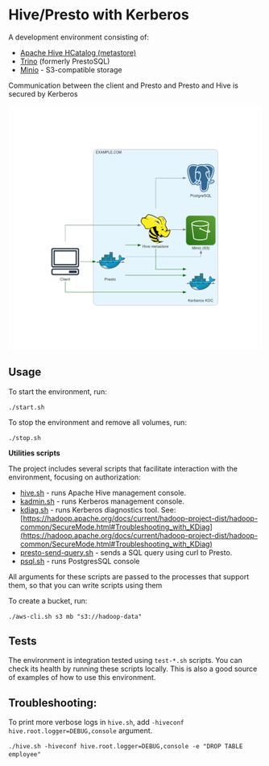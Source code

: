 
# Hive/Presto with Kerberos

A development environment consisting of:
 - [Apache Hive HCatalog  (metastore)](https://cwiki.apache.org/confluence/display/Hive/HCatalog)
 - [Trino](https://trino.io/) (formerly PrestoSQL) 
 - [Minio](https://min.io/) - S3-compatible storage

Communication between the client and Presto and Presto and Hive is secured by Kerberos

![](architecture-diagram.png)

## Usage

To start the environment, run:
```
./start.sh
```
To stop the environment and remove all volumes, run:
```
./stop.sh
```

**Utilities scripts**

The project includes several scripts that facilitate interaction with the environment, focusing on authorization:

- [hive.sh](./hive.sh) - runs Apache Hive management console.
- [kadmin.sh](./kadmin.sh) - runs Kerberos management console.
- [kdiag.sh](./kdiag.sh) - runs Kerberos diagnostics tool. See: [https://hadoop.apache.org/docs/current/hadoop-project-dist/hadoop-common/SecureMode.html#Troubleshooting_with_KDiag](https://hadoop.apache.org/docs/current/hadoop-project-dist/hadoop-common/SecureMode.html#Troubleshooting_with_KDiag)
- [presto-send-query.sh](./presto-send-query.sh) - sends a SQL query using curl to Presto.
- [psql.sh](./psql.sh) - runs PostgresSQL console

All arguments for these scripts are passed to the processes that support them, so that you can write scripts using them

To create a bucket, run:
```
./aws-cli.sh s3 mb "s3://hadoop-data"
```

## Tests

The environment is integration tested using ``test-*.sh`` scripts. You can check its health by running these scripts locally. This is also a good source of examples of how to use this environment.

## Troubleshooting:

To print more verbose logs in ``hive.sh``, add `-hiveconf hive.root.logger=DEBUG,console` argument.
````shell script
./hive.sh -hiveconf hive.root.logger=DEBUG,console -e "DROP TABLE employee"
````
